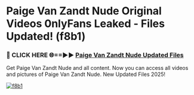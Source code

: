 # Paige Van Zandt Nude Original Videos 0nlyFans Leaked - Files Updated! (f8b1)

<h3>🔴 CLICK HERE 🌐==►► <a href="https://tinyurl.com/52m3yx9h" rel="nofollow">Paige Van Zandt Nude Updated Files</a></h3>

Get Paige Van Zandt Nude and all content. Now you can access all videos and pictures of Paige Van Zandt Nude. New Updated Files 2025!

[![f8b1](https://i.imgur.com/TnHtlc8.gif)](https://tinyurl.com/52m3yx9h)
